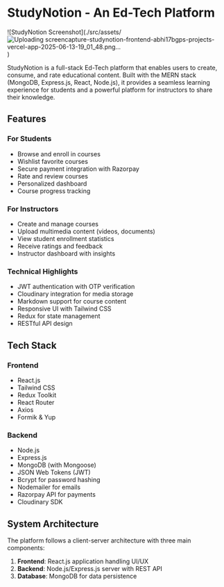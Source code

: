 # StudyNotion - An Ed-Tech Platform
![StudyNotion Screenshot](./src/assets/![Uploading screencapture-studynotion-frontend-abhi17bgps-projects-vercel-app-2025-06-13-19_01_48.png…]()
)

StudyNotion is a full-stack Ed-Tech platform that enables users to create, consume, and rate educational content. Built with the MERN stack (MongoDB, Express.js, React, Node.js), it provides a seamless learning experience for students and a powerful platform for instructors to share their knowledge.

## Features

### For Students
- Browse and enroll in courses
- Wishlist favorite courses
- Secure payment integration with Razorpay
- Rate and review courses
- Personalized dashboard
- Course progress tracking

### For Instructors
- Create and manage courses
- Upload multimedia content (videos, documents)
- View student enrollment statistics
- Receive ratings and feedback
- Instructor dashboard with insights

### Technical Highlights
- JWT authentication with OTP verification
- Cloudinary integration for media storage
- Markdown support for course content
- Responsive UI with Tailwind CSS
- Redux for state management
- RESTful API design

## Tech Stack

### Frontend
- React.js
- Tailwind CSS
- Redux Toolkit
- React Router
- Axios
- Formik & Yup

### Backend
- Node.js
- Express.js
- MongoDB (with Mongoose)
- JSON Web Tokens (JWT)
- Bcrypt for password hashing
- Nodemailer for emails
- Razorpay API for payments
- Cloudinary SDK

## System Architecture

The platform follows a client-server architecture with three main components:

1. **Frontend**: React.js application handling UI/UX
2. **Backend**: Node.js/Express.js server with REST API
3. **Database**: MongoDB for data persistence
